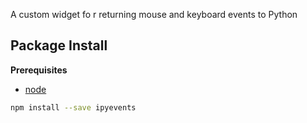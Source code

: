 A custom widget fo r returning mouse and keyboard events to Python

Package Install
---------------

**Prerequisites**
- [node](http://nodejs.org/)

```bash
npm install --save ipyevents
```

